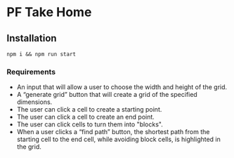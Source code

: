 # PF Take Home
## Installation
`npm i && npm run start`

### Requirements
- An input that will allow a user to choose the width and height of the grid.
- A “generate grid” button that will create a grid of the specified dimensions.
- The user can click a cell to create a starting point.
- The user can click a cell to create an end point.
- The user can click cells to turn them into "blocks".
- When a user clicks a “find path” button, the shortest path from the starting cell to the end cell, while avoiding block cells, is highlighted in the grid.